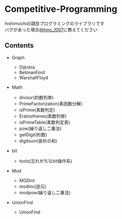 # Competitive-Programming

hishimochiの競技プログラミングのライブラリです<br>
バグがあった場合[@hmc_1007](https://twitter.com/hmc_1007)に教えてください

## Contents
- Graph
    - Dijkstra
    - BellmanFord
    - WarshallFloyd

- Math
    - divisor(約数列挙)
    - PrimeFactorization(素因数分解)
    - isPrime(素数判定)
    - Eratosthenes(素数列挙)
    - isPrimeTable(素数判定表)
    - pow(繰り返し二乗法)
    - getDigit(桁数)
    - digitsum(各桁の和)

- bit
    - tools(忘れがちなbit操作系)

- Mod
    - MODint
    - modinv(逆元)
    - modpow(繰り返し二乗法)

- UnionFind
    - UnionFind


